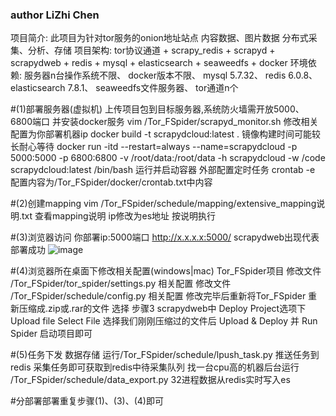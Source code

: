 ### author LiZhi Chen

项目简介: 此项目为针对tor服务的onion地址站点 内容数据、图片数据 分布式采集、分析、存储
项目架构: tor协议通道 + scrapy_redis + scrapyd + scrapydweb + redis + mysql +  elasticsearch + seaweedfs + docker
环境依赖: 服务器n台操作系统不限、 docker版本不限、 mysql 5.7.32、 redis 6.0.8、 elasticsearch 7.8.1、 seaweedfs文件服务器、 tor通道n个

#(1)部署服务器(虚拟机)
上传项目包到目标服务器,系统防火墙需开放5000、6800端口 并安装docker服务
vim  /Tor_FSpider/scrapyd_monitor.sh     修改相关配置为你部署机器ip
docker build -t scrapydcloud:latest .           镜像构建时间可能较长耐心等待
docker run -itd --restart=always --name=scrapydcloud -p 5000:5000 -p 6800:6800  -v /root/data:/root/data -h scrapydcloud -w /code scrapydcloud:latest /bin/bash  运行并启动容器
外部配置定时任务 crontab -e  配置内容为/Tor_FSpider/docker/crontab.txt中内容

#(2)创建mapping
vim /Tor_FSpider/schedule/mapping/extensive_mapping说明.txt  查看mapping说明 ip修改为es地址 按说明执行

#(3)浏览器访问
你部署ip:5000端口  http://x.x.x.x:5000/       scrapydweb出现代表部署成功
![image](https://user-images.githubusercontent.com/44913268/125924277-ed599b06-2c7c-46b0-b00c-524ca9e241ac.png)

#(4)浏览器所在桌面下修改相关配置(windows|mac) Tor_FSpider项目
修改文件  /Tor_FSpider/tor_spider/settings.py   相关配置
修改文件  /Tor_FSpider/schedule/config.py       相关配置
修改完毕后重新将Tor_FSpider 重新压缩成.zip或.rar的文件
选择 步骤3 scrapydweb中 Deploy Project选项下 Upload file  Select File 选择我们刚刚压缩过的文件后 Upload & Deploy
并 Run Spider 启动项目即可

#(5)任务下发 数据存储
运行/Tor_FSpider/schedule/lpush_task.py  推送任务到redis 采集任务即可获取到redis中待采集队列
找一台cpu高的机器后台运行 /Tor_FSpider/schedule/data_export.py  32进程数据从redis实时写入es

#分部署部署重复步骤(1)、(3)、(4)即可

